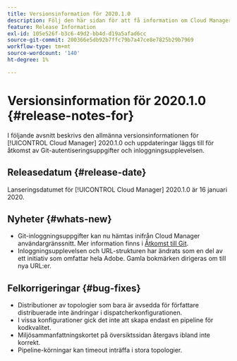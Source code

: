 ```yaml
---
title: Versionsinformation för 2020.1.0
description: Följ den här sidan för att få information om Cloud Manager 2020.1.0
feature: Release Information
exl-id: 105e526f-b3c6-49d2-bb4d-d19a5afad6cc
source-git-commit: 200366e5db92b7ffc79b7a47ce8e7825b29b7969
workflow-type: tm+mt
source-wordcount: '140'
ht-degree: 1%

---
```


# Versionsinformation för 2020.1.0 {#release-notes-for}

I följande avsnitt beskrivs den allmänna versionsinformationen för [!UICONTROL Cloud Manager] 2020.1.0 och uppdateringar läggs till för åtkomst av Git-autentiseringsuppgifter och inloggningsupplevelsen.

## Releasedatum {#release-date}

Lanseringsdatumet för [!UICONTROL Cloud Manager] 2020.1.0 är 16 januari 2020.

## Nyheter {#whats-new}

* Git-inloggningsuppgifter kan nu hämtas inifrån Cloud Manager användargränssnitt. Mer information finns i [Åtkomst till Git](/help/managing-code/managing-repositories.md).
* Inloggningsupplevelsen och URL-strukturen har ändrats som en del av ett initiativ som omfattar hela Adobe. Gamla bokmärken dirigeras om till nya URL:er.


## Felkorrigeringar {#bug-fixes}

* Distributioner av topologier som bara är avsedda för författare distribuerade inte ändringar i dispatcherkonfigurationen.
* I vissa konfigurationer gick det inte att skapa endast en pipeline för kodkvalitet.
* Miljösammanfattningskortet på översiktssidan återgavs ibland inte korrekt.
* Pipeline-körningar kan timeout inträffa i stora topologier.
